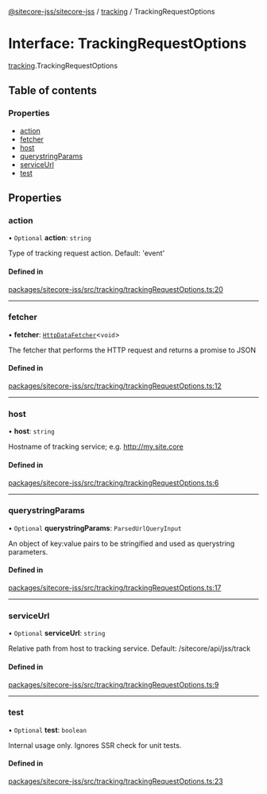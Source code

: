 [@sitecore-jss/sitecore-jss](../README.md) / [tracking](../modules/tracking.md) / TrackingRequestOptions

# Interface: TrackingRequestOptions

[tracking](../modules/tracking.md).TrackingRequestOptions

## Table of contents

### Properties

- [action](tracking.TrackingRequestOptions.md#action)
- [fetcher](tracking.TrackingRequestOptions.md#fetcher)
- [host](tracking.TrackingRequestOptions.md#host)
- [querystringParams](tracking.TrackingRequestOptions.md#querystringparams)
- [serviceUrl](tracking.TrackingRequestOptions.md#serviceurl)
- [test](tracking.TrackingRequestOptions.md#test)

## Properties

### action

• `Optional` **action**: `string`

Type of tracking request action. Default: 'event'

#### Defined in

[packages/sitecore-jss/src/tracking/trackingRequestOptions.ts:20](https://github.com/Sitecore/jss/blob/94540183f/packages/sitecore-jss/src/tracking/trackingRequestOptions.ts#L20)

___

### fetcher

• **fetcher**: [`HttpDataFetcher`](../modules/index.md#httpdatafetcher)\<`void`\>

The fetcher that performs the HTTP request and returns a promise to JSON

#### Defined in

[packages/sitecore-jss/src/tracking/trackingRequestOptions.ts:12](https://github.com/Sitecore/jss/blob/94540183f/packages/sitecore-jss/src/tracking/trackingRequestOptions.ts#L12)

___

### host

• **host**: `string`

Hostname of tracking service; e.g. http://my.site.core

#### Defined in

[packages/sitecore-jss/src/tracking/trackingRequestOptions.ts:6](https://github.com/Sitecore/jss/blob/94540183f/packages/sitecore-jss/src/tracking/trackingRequestOptions.ts#L6)

___

### querystringParams

• `Optional` **querystringParams**: `ParsedUrlQueryInput`

An object of key:value pairs to be stringified and used as querystring parameters.

#### Defined in

[packages/sitecore-jss/src/tracking/trackingRequestOptions.ts:17](https://github.com/Sitecore/jss/blob/94540183f/packages/sitecore-jss/src/tracking/trackingRequestOptions.ts#L17)

___

### serviceUrl

• `Optional` **serviceUrl**: `string`

Relative path from host to tracking service. Default: /sitecore/api/jss/track

#### Defined in

[packages/sitecore-jss/src/tracking/trackingRequestOptions.ts:9](https://github.com/Sitecore/jss/blob/94540183f/packages/sitecore-jss/src/tracking/trackingRequestOptions.ts#L9)

___

### test

• `Optional` **test**: `boolean`

Internal usage only. Ignores SSR check for unit tests.

#### Defined in

[packages/sitecore-jss/src/tracking/trackingRequestOptions.ts:23](https://github.com/Sitecore/jss/blob/94540183f/packages/sitecore-jss/src/tracking/trackingRequestOptions.ts#L23)

